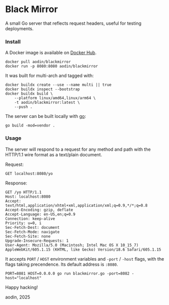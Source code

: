 # Black Mirror

A small Go server that reflects request headers, useful for testing deployments.

### Install

A Docker image is available on [Docker Hub](https://hub.docker.com/r/aodin/blackmirror/).

    docker pull aodin/blackmirror
    docker run -p 8080:8080 aodin/blackmirror

It was built for multi-arch and tagged with:

    docker buildx create --use --name multi || true
    docker buildx inspect --bootstrap
    docker buildx build \
        --platform linux/amd64,linux/arm64 \
        -t aodin/blackmirror:latest \
        --push .

The server can be built locally with [go](https://golang.org/):

    go build -mod=vendor .


### Usage

The server will respond to a request for any method and path with the HTTP/1.1 wire format as a text/plain document.

Request:

    GET localhost:8080/yo

Response:

    GET /yo HTTP/1.1
    Host: localhost:8080
    Accept: text/html,application/xhtml+xml,application/xml;q=0.9,*/*;q=0.8
    Accept-Encoding: gzip, deflate
    Accept-Language: en-US,en;q=0.9
    Connection: keep-alive
    Priority: u=0, i
    Sec-Fetch-Dest: document
    Sec-Fetch-Mode: navigate
    Sec-Fetch-Site: none
    Upgrade-Insecure-Requests: 1
    User-Agent: Mozilla/5.0 (Macintosh; Intel Mac OS X 10_15_7) AppleWebKit/605.1.15 (KHTML, like Gecko) Version/18.6 Safari/605.1.15

It accepts `PORT` / `HOST` environment variables and `-port` / `-host` flags, with the flags taking precendence. Its default address is `:8080`.

    PORT=8081 HOST=0.0.0.0 go run blackmirror.go -port=8082 -host="localhost"

Happy hacking!

aodin, 2025
